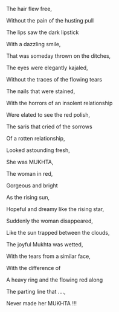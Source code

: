 The hair flew free,

Without the pain of the husting pull

The lips saw the dark lipstick

With a dazzling smile,

That was someday thrown on the ditches,

The eyes were elegantly kajaled,

Without the traces of the flowing tears 

The nails that were stained,

With the horrors of an insolent relationship

Were elated to see the red polish,

The saris that cried of the sorrows

Of a rotten relationship,

Looked astounding fresh,

She was MUKHTA,

The woman in red,

Gorgeous and bright

As the rising sun,

Hopeful and dreamy like the rising star,

Suddenly the woman disappeared,

Like the sun trapped between the clouds,

The joyful Mukhta was wetted,

With the tears from a similar face,

With the difference of 

A heavy ring and the flowing red along 

The parting line that ....,

Never made her MUKHTA !!!
